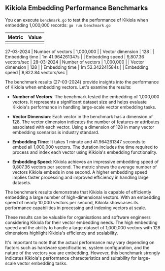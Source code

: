 ## Kikiola Embedding Performance Benchmarks

You can execute `benchmark.go` to test the performance of Kikiola when embedding 1,000,000 records: `go run benchmark.go`

| Metric            | Value                |
|-------------------|----------------------|
|                   |                      |
27-03-2024
| Number of vectors | 1,000,000            |
| Vector dimension  | 128                  |
| Embedding time    | 1m 41.964261347s     |
| Embedding speed   | 9,807.36 vectors/sec |
28-03-2024
| Number of vectors | 1,000,000            |
| Vector dimension  | 128                  |
| Embedding time    | 1m 53.342241584s     |
| Embedding speed   | 8,822.84 vectors/sec |

The benchmark results (27-03-2024) provide insights into the performance of Kikiola when embedding vectors. Let's examine the results:

+ **Number of Vectors**: The benchmark tested the embedding of 1,000,000 vectors. It represents a significant dataset size and helps evaluate Kikiola's performance in handling large-scale vector embedding tasks.

+ **Vector Dimension**: Each vector in the benchmark has a dimension of 128. The vector dimension indicates the number of features or attributes associated with each vector. Using a dimension of 128 in many vector embedding scenarios is industry standard.

+ **Embedding Time**: It takes 1 minute and 41.964261347 seconds to embed all 1,000,000 vectors. The duration includes the time required to process and index each vector using Kikiola's embedding functionality.

+ **Embedding Speed**: Kikiola achieves an impressive embedding speed of 9,807.36 vectors per second. The metric shows the average number of vectors Kikiola embeds in one second. A higher embedding speed implies faster processing and improved efficiency in handling large datasets.

The benchmark results demonstrate that Kikiola is capable of efficiently embedding a large number of high-dimensional vectors. With an embedding speed of nearly 10,000 vectors per second, Kikiola showcases its performance capabilities in processing and indexing vectors at scale.

These results can be valuable for organisations and software engineers considering Kikiola for their vector embedding needs. The high embedding speed and the ability to handle a large dataset of 1,000,000 vectors with 128 dimensions highlight Kikiola's efficiency and scalability.

It's important to note that the actual performance may vary depending on factors such as hardware specifications, system configuration, and the nature of the vectors you are embedding. However, this benchmark strongly indicates Kikiola's performance characteristics and suitability for large-scale vector embedding tasks.